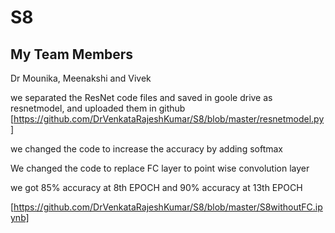 # S8

## My Team Members

Dr Mounika, 
Meenakshi and 
Vivek

we separated the ResNet code files and saved in goole drive as resnetmodel, and uploaded them in github [https://github.com/DrVenkataRajeshKumar/S8/blob/master/resnetmodel.py] 

we changed the code to increase the accuracy by adding softmax

We changed the code to replace FC layer to point wise convolution layer

we got 85% accuracy at 8th EPOCH and 90% accuracy at 13th EPOCH

[https://github.com/DrVenkataRajeshKumar/S8/blob/master/S8withoutFC.ipynb]


